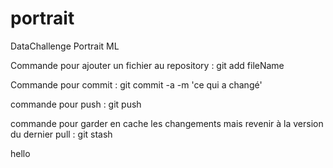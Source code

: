 # portrait
DataChallenge Portrait ML



Commande pour ajouter un fichier au repository : 
git add fileName

Commande pour commit : 
git commit -a -m 'ce qui a changé'

commande pour push :
git push 

commande pour garder en cache les changements mais revenir à la version du dernier pull :
git stash 

hello

